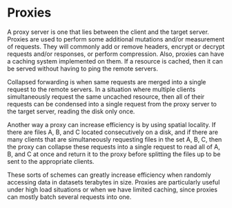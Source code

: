 # Proxies

A proxy server is one that lies between the client and the target server.
Proxies are used to perform some additional mutations and/or measurement of requests.
They will commonly add or remove headers, encrypt or decrypt requests and/or responses, or perform compression.
Also, proxies can have a caching system implemented on them.
If a resource is cached, then it can be served without having to ping the remote servers.

Collapsed forwarding is when same requests are merged into a single request to the remote servers.
In a situation where multiple clients simultaneously request the same uncached resource, then all of their requests can be condensed into a single request from the proxy server to the target server, reading the disk only once.

Another way a proxy can increase efficiency is by using spatial locality.
If there are files A, B, and C located consecutively on a disk, and if there are many clients that are simultaneously requesting files in the set A, B, C, then the proxy can collapse these requests into a single request to read all of A, B, and C at once and return it to the proxy before splitting the files up to be sent to the appropriate clients.

These sorts of schemes can greatly increase efficiency when randomly accessing data in datasets terabytes in size.
Proxies are particularly useful under high load situations or when we have limited caching, since proxies can mostly batch several requests into one.
